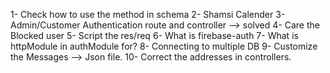 1- Check how to use the method in schema
2- Shamsi Calender
3- Admin/Customer Authentication route and controller --> solved
4- Care the Blocked user
5- Script the res/req
6- What is firebase-auth
7- What is httpModule in authModule for?
8- Connecting to multiple DB
9- Customize the Messages --> Json file.
10- Correct the addresses in controllers.